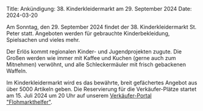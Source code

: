 Title: Ankündigung: 38. Kinderkleidermarkt am 29. September 2024
Date: 2024-03-20
 
<!-- optional
:summary: Herzlich willkommen beim Kinderkleidermarkt St. Peter
-->

Am Sonntag, den 29. September 2024 findet der 38. Kinderkleidermarkt St. Peter statt. Angeboten werden für gebrauchte Kinderbekleidung, Spielsachen und vieles mehr.

Der Erlös kommt regionalen Kinder- und Jugendprojekten zugute. Die Großen werden wie immer mit Kaffee und Kuchen (gerne auch zum Mitnehmen) verwöhnt, und alle Schleckermäuler mit frisch gebackenen Waffeln.

Im Kinderkleidermarkt wird es das bewährte, breit gefächertes Angebot aus über 5000 Artikeln geben. Die Reservierung für die Verkäufer-Plätze startet am 15. Juli 2024 um 20 Uhr auf unserem [Verkäufer-Portal "Flohmarkthelfer"](https://kinderkleidermarkt-st-peter.flohmarkthelfer.de).

<!--
![](/images/20240310-kkm-plakat-gelb-72dpi.png)
-->